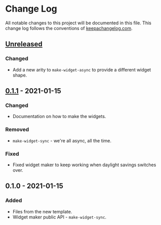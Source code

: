 # Change Log
All notable changes to this project will be documented in this file. This change log follows the conventions of [keepachangelog.com](http://keepachangelog.com/).

## [Unreleased]
### Changed
- Add a new arity to `make-widget-async` to provide a different widget shape.

## [0.1.1] - 2021-01-15
### Changed
- Documentation on how to make the widgets.

### Removed
- `make-widget-sync` - we're all async, all the time.

### Fixed
- Fixed widget maker to keep working when daylight savings switches over.

## 0.1.0 - 2021-01-15
### Added
- Files from the new template.
- Widget maker public API - `make-widget-sync`.

[Unreleased]: https://github.com/your-name/idm.log/compare/0.1.1...HEAD
[0.1.1]: https://github.com/your-name/idm.log/compare/0.1.0...0.1.1
